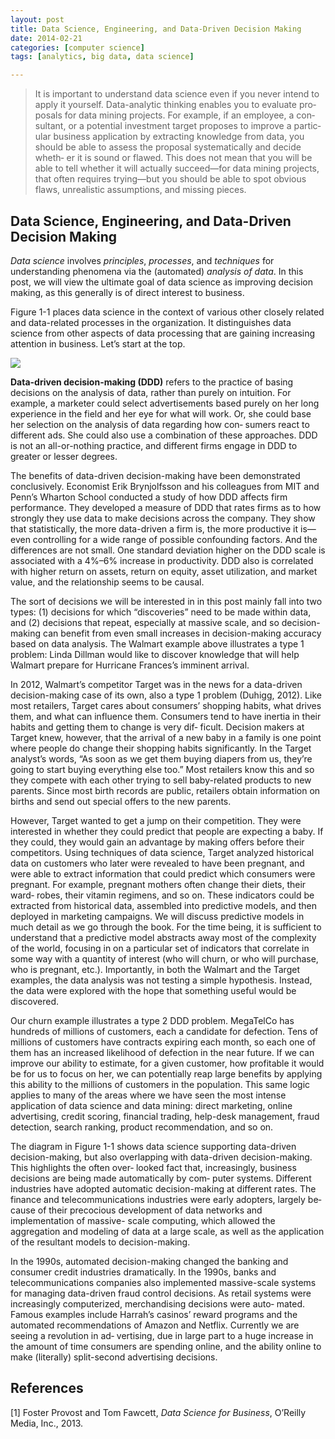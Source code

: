 ```yaml
---
layout: post
title: Data Science, Engineering, and Data-Driven Decision Making
date: 2014-02-21
categories: [computer science]
tags: [analytics, big data, data science]

---
```


> It is important to understand data science even if you never intend to apply it yourself. Data-analytic thinking enables you to evaluate pro‐ posals for data mining projects. For example, if an employee, a con‐ sultant, or a potential investment target proposes to improve a partic‐ ular business application by extracting knowledge from data, you should be able to assess the proposal systematically and decide wheth‐ er it is sound or flawed. This does not mean that you will be able to tell whether it will actually succeed—for data mining projects, that often requires trying—but you should be able to spot obvious flaws, unrealistic assumptions, and missing pieces.

Data Science, Engineering, and Data-Driven Decision Making
---
*Data science* involves *principles*, *processes*, and *techniques* for understanding phenomena via the (automated) *analysis of data*. In this post, we will view the ultimate goal of data science as improving decision making, as this generally is of direct interest to business.

Figure 1-1 places data science in the context of various other closely related and data-related processes in the organization. It distinguishes data science from other aspects of data processing that are gaining increasing attention in business. Let’s start at the top.

![](http://sungsoo.github.com/images/data-science.png)

**Data-driven decision-making (DDD)** refers to the practice of basing decisions on the analysis of data, rather than purely on intuition. For example, a marketer could select advertisements based purely on her long experience in the field and her eye for what will work. Or, she could base her selection on the analysis of data regarding how con‐ sumers react to different ads. She could also use a combination of these approaches. DDD is not an all-or-nothing practice, and different firms engage in DDD to greater or lesser degrees.

The benefits of data-driven decision-making have been demonstrated conclusively. Economist Erik Brynjolfsson and his colleagues from MIT and Penn’s Wharton School conducted a study of how DDD affects firm performance. They developed a measure of DDD that rates firms as to how strongly they use data to make decisions across the company. They show that statistically, the more data-driven a firm is, the more productive it is—even controlling for a wide range of possible confounding factors. And the differences are not small. One standard deviation higher on the DDD scale is associated with a 4%–6% increase in productivity. DDD also is correlated with higher return on assets, return on equity, asset utilization, and market value, and the relationship seems to be causal.


The sort of decisions we will be interested in in this post mainly fall into two types: (1) decisions for which “discoveries” need to be made within data, and (2) decisions that repeat, especially at massive scale, and so decision-making can benefit from even small increases in decision-making accuracy based on data analysis. The Walmart example above illustrates a type 1 problem: Linda Dillman would like to discover knowledge that will help Walmart prepare for Hurricane Frances’s imminent arrival.


In 2012, Walmart’s competitor Target was in the news for a data-driven decision-making case of its own, also a type 1 problem (Duhigg, 2012). Like most retailers, Target cares about consumers’ shopping habits, what drives them, and what can influence them. Consumers tend to have inertia in their habits and getting them to change is very dif‐ ficult. Decision makers at Target knew, however, that the arrival of a new baby in a family is one point where people do change their shopping habits significantly. In the Target analyst’s words, “As soon as we get them buying diapers from us, they’re going to start buying everything else too.” Most retailers know this and so they compete with each other trying to sell baby-related products to new parents. Since most birth records are public, retailers obtain information on births and send out special offers to the new parents.


However, Target wanted to get a jump on their competition. They were interested in whether they could predict that people are expecting a baby. If they could, they would gain an advantage by making offers before their competitors. Using techniques of data science, Target analyzed historical data on customers who later were revealed to have been pregnant, and were able to extract information that could predict which consumers were pregnant. For example, pregnant mothers often change their diets, their ward‐ robes, their vitamin regimens, and so on. These indicators could be extracted from historical data, assembled into predictive models, and then deployed in marketing campaigns. We will discuss predictive models in much detail as we go through the book. For the time being, it is sufficient to understand that a predictive model abstracts away most of the complexity of the world, focusing in on a particular set of indicators that correlate in some way with a quantity of interest (who will churn, or who will purchase, who is pregnant, etc.). Importantly, in both the Walmart and the Target examples, the data analysis was not testing a simple hypothesis. Instead, the data were explored with the hope that something useful would be discovered.


Our churn example illustrates a type 2 DDD problem. MegaTelCo has hundreds of millions of customers, each a candidate for defection. Tens of millions of customers have contracts expiring each month, so each one of them has an increased likelihood of defection in the near future. If we can improve our ability to estimate, for a given customer, how profitable it would be for us to focus on her, we can potentially reap large benefits by applying this ability to the millions of customers in the population. This same logic applies to many of the areas where we have seen the most intense application of data science and data mining: direct marketing, online advertising, credit scoring, financial trading, help-desk management, fraud detection, search ranking, product recommendation, and so on.


The diagram in Figure 1-1 shows data science supporting data-driven decision-making, but also overlapping with data-driven decision-making. This highlights the often over‐ looked fact that, increasingly, business decisions are being made automatically by com‐ puter systems. Different industries have adopted automatic decision-making at different rates. The finance and telecommunications industries were early adopters, largely be‐ cause of their precocious development of data networks and implementation of massive- scale computing, which allowed the aggregation and modeling of data at a large scale, as well as the application of the resultant models to decision-making.


In the 1990s, automated decision-making changed the banking and consumer credit industries dramatically. In the 1990s, banks and telecommunications companies also implemented massive-scale systems for managing data-driven fraud control decisions. As retail systems were increasingly computerized, merchandising decisions were auto‐ mated. Famous examples include Harrah’s casinos’ reward programs and the automated recommendations of Amazon and Netflix. Currently we are seeing a revolution in ad‐ vertising, due in large part to a huge increase in the amount of time consumers are spending online, and the ability online to make (literally) split-second advertising decisions.

References
---
[1] Foster Provost and Tom Fawcett, *Data Science for Business*, O’Reilly Media, Inc., 2013.